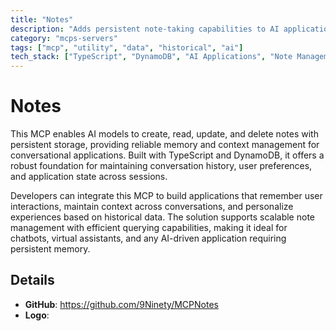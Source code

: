 ```yaml
---
title: "Notes"
description: "Adds persistent note-taking capabilities to AI applications using TypeScript and DynamoDB for memory and context management."
category: "mcps-servers"
tags: ["mcp", "utility", "data", "historical", "ai"]
tech_stack: ["TypeScript", "DynamoDB", "AI Applications", "Note Management", "Context Management"]
---
```


# Notes

This MCP enables AI models to create, read, update, and delete notes with persistent storage, providing reliable memory and context management for conversational applications. Built with TypeScript and DynamoDB, it offers a robust foundation for maintaining conversation history, user preferences, and application state across sessions.

Developers can integrate this MCP to build applications that remember user interactions, maintain context across conversations, and personalize experiences based on historical data. The solution supports scalable note management with efficient querying capabilities, making it ideal for chatbots, virtual assistants, and any AI-driven application requiring persistent memory.

## Details

- **GitHub**: https://github.com/9Ninety/MCPNotes
- **Logo**: 

